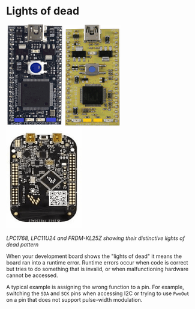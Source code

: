 # Lights of dead

![LPC1768 Lights of dead](../Debugging/Images/lights1.gif)    ![LPC11U24 Lights of dead](../Debugging/Images/lights2.gif)    ![FRMD-KL25Z Lights of dead](../Debugging/Images/lights3.gif)

*LPC1768, LPC11U24 and FRDM-KL25Z showing their distinctive lights of dead pattern*

When your development board shows the "lights of dead" it means the board ran into a runtime error. Runtime errors occur when code is correct but tries to do something that is invalid, or when malfunctioning hardware cannot be accessed.

A typical example is assigning the wrong function to a pin. For example, switching the `SDA` and `SCK` pins when accessing I2C or trying to use `PwmOut` on a pin that does not support pulse-width modulation.
